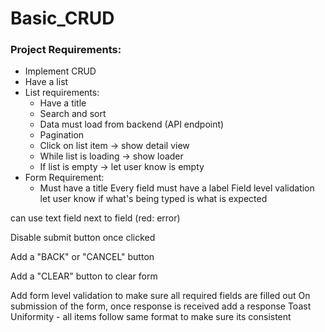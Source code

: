 # Basic_CRUD
### Project Requirements:

- Implement CRUD
- Have a list
- List requirements:
  - Have a title
  - Search and sort
  - Data must load from backend (API endpoint)
  - Pagination
  - Click on list item -> show detail view
  - While list is loading -> show loader
  - If list is empty -> let user know is empty
- Form Requirement:
  - Must have a title
Every field must have a label
Field level validation
let user know if what's being typed is what is expected

can use text field next to field (red: error)

Disable submit button once clicked

Add a "BACK" or "CANCEL" button

Add a "CLEAR" button to clear form

Add form level validation to make sure all required fields are filled out
On submission of the form, once response is received add a response Toast
Uniformity - all items follow same format to make sure its consistent
